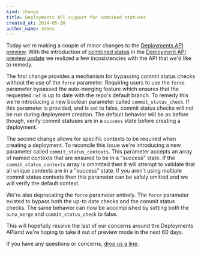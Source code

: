 ```yaml
---
kind: change
title: Deployments API support for combined statuses
created_at: 2014-05-30
author_name: atmos
---
```


Today we're making a couple of minor changes to the [Deployments API preview][2]. With the introduction of [combined status][4] in the [Deployment API preview update][3] we realized a few incosistencies with the API that we'd like to remedy.

The first change provides a mechanism for bypassing commit status checks without the use of the `force` parameter. Requiring users to use the `force` parameter bypassed the auto-merging feature which ensures that the requested `ref` is up to date with the repo's default branch. To remedy this we're introducing a new boolean parameter called `commit_status_check`. If this parameter is provided, and is set to false, commit status checks will not be run during deployment creation. The default behavior will be as before though, verify commit statuses are in a `success` state before creating a deployment.

The second change allows for specific contexts to be required when creating a deployment. To reconcile this issue we're introducing a new parameter called `commit_status_contexts`. This parameter accepts an array of named contexts that are ensured to be in a "success" state. If the `commit_status_contexts` array is ommitted then it will attempt to validate that all unique contexts are in a "success" state. If you aren't using multiple commit status contexts then this parameter can be safely omitted and we will verify the default context.

We're also deprecating the `force` parameter entirely. The `force` parameter existed to bypass both the up-to date checks and the commit status checks. The same behavior can now be accomplished by setting both the `auto_merge` and `commit_status_check` to false.

This will hopefully resolve the last of our concerns around the Deployments APIand we're hoping to take it out of preview mode in the next 60 days.

If you have any questions or concerns, [drop us a line][1].

[1]: https://github.com/contact?form[subject]=Deployments+API
[2]: https://developer.github.com/changes/2014-01-09-preview-the-new-deployments-api/
[3]: https://developer.github.com/changes/2014-04-10-deployment-api-preview-extension/
[4]: https://developer.github.com/changes/2014-03-27-combined-status-api/
